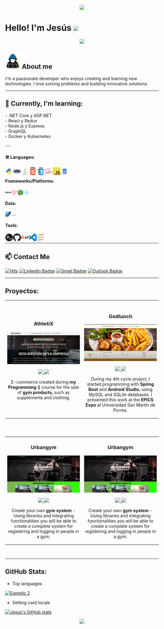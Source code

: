 <p align="center">
  <img src="https://user-images.githubusercontent.com/73097560/115834477-dbab4500-a447-11eb-908a-139a6edaec5c.gif">
</p>

<h1 >Hello! I'm Jesús </b><img src="https://media.giphy.com/media/hvRJCLFzcasrR4ia7z/giphy.gif" width="35"></h1>
<!--  -->

<p align="center">
  <a href="https://github.com/DenverCoder1/readme-typing-svg"><img src="https://readme-typing-svg.herokuapp.com?font=Time+New+Roman&color=cyan&size=25&center=true&vCenter=true&width=600&height=100&lines=Soy+Ingeniero+de+Computación+y+Sistemas+..&hearts;++;Programador+en+varios+lenguajes;Me+gusta+la+Inteligencia+Artificial;La+vision+por+computadora;Y+crear+proyectos+open+source."></a>
</p>

## <picture><img src = "https://github.com/jesus73514145/jesus73514145/blob/master/gif/mdImages/about_me.gif" width = 50px></picture> **About me**

<p >
  I'm a passionate developer who enjoys creating and learning new technologies. I love solving problems and building innovative solutions.
</p>

---

<h2 >🌱 Currently, I'm learning:</h2>

<p >
  - .NET Core y ASP.NET <br>
  - React y Redux <br>
  - Node.js y Express <br>
  - GraphQL <br>
  - Docker y Kubernetes
</p>
<!--
<table align="center">
  <tr>
    <td align="center" style="padding=0;width=50%;">
      <img align="center" style="padding=0;" src="./images/logoban.gif" />
      <h4> Paradigm: Multiparadigm: Structured Programming, Imperative, Generic Programming </h4>
    </td>
  </tr>
</table>
-->
---

#### 🛠 Languages:
<img align="left" alt="Python" width="26px" src="https://raw.githubusercontent.com/github/explore/80688e429a7d4ef2fca1e82350fe8e3517d3494d/topics/python/python.png" />
<img align="left" alt="PHP" width="26px" src="https://raw.githubusercontent.com/github/explore/80688e429a7d4ef2fca1e82350fe8e3517d3494d/topics/php/php.png" />
<img align="left" alt="Java" width="26px" src="https://raw.githubusercontent.com/github/explore/80688e429a7d4ef2fca1e82350fe8e3517d3494d/topics/java/java.png" />
<img align="left" alt="HTML5" width="26px" src="https://raw.githubusercontent.com/github/explore/80688e429a7d4ef2fca1e82350fe8e3517d3494d/topics/html/html.png" />
<img align="left" alt="CSS3" width="26px" src="https://raw.githubusercontent.com/github/explore/80688e429a7d4ef2fca1e82350fe8e3517d3494d/topics/css/css.png" />
<img align="left" alt="Sass" width="26px" src="https://raw.githubusercontent.com/github/explore/80688e429a7d4ef2fca1e82350fe8e3517d3494d/topics/sass/sass.png" />
<img align="left" alt="JavaScript" width="26px" src="https://raw.githubusercontent.com/github/explore/80688e429a7d4ef2fca1e82350fe8e3517d3494d/topics/javascript/javascript.png" />
<img align="left" alt="SQL" width="26px" src="https://raw.githubusercontent.com/github/explore/80688e429a7d4ef2fca1e82350fe8e3517d3494d/topics/sql/sql.png" />
<br/>  


#### Frameworks/Platforms:
<img align="left" height="20" src="https://raw.githubusercontent.com/github/explore/80688e429a7d4ef2fca1e82350fe8e3517d3494d/topics/django/django.png">
<img align="left" height="20" src="https://raw.githubusercontent.com/github/explore/80688e429a7d4ef2fca1e82350fe8e3517d3494d/topics/laravel/laravel.png">
<img align="left" height="20" src="https://raw.githubusercontent.com/github/explore/80688e429a7d4ef2fca1e82350fe8e3517d3494d/topics/nodejs/nodejs.png">
<img align="left" height="20" src="https://raw.githubusercontent.com/github/explore/80688e429a7d4ef2fca1e82350fe8e3517d3494d/topics/react/react.png">  
<br/> 

#### Data: 
<img align="left" height="20" src="https://raw.githubusercontent.com/github/explore/2d218e3aa252dc90eef269b34eeec1fbd15dc07e/topics/sqlite/sqlite.png">
<img align="left" height="20" src="https://raw.githubusercontent.com/github/explore/80688e429a7d4ef2fca1e82350fe8e3517d3494d/topics/mysql/mysql.png">  
<br />

#### Tools:
<img align="left" alt="Terminal" width="26px" src="https://raw.githubusercontent.com/github/explore/80688e429a7d4ef2fca1e82350fe8e3517d3494d/topics/terminal/terminal.png" />
<img align="left" alt="GitHub" width="26px" src="https://raw.githubusercontent.com/github/explore/78df643247d429f6cc873026c0622819ad797942/topics/github/github.png" />
<img align="left" alt="Git" width="26px" src="https://raw.githubusercontent.com/github/explore/80688e429a7d4ef2fca1e82350fe8e3517d3494d/topics/git/git.png">
<img align="left" alt="Visual Studio Code" width="26px" src="https://raw.githubusercontent.com/github/explore/78df643247d429f6cc873026c0622819ad797942/topics/visual-studio-code/visual-studio-code.png" />
<img align="left" alt="Jupyter" width="26px" src="https://raw.githubusercontent.com/github/explore/80688e429a7d4ef2fca1e82350fe8e3517d3494d/topics/jupyter-notebook/jupyter-notebook.png">
<br/ >

---

<h2 >📫 Contact Me</h2>

[![Hits](https://hits.seeyoufarm.com/api/count/incr/badge.svg?url=https%3A%2F%2Fgithub.com%2Fjesus73514145)](https://github.com/jesus73514145)
[![Linkedin Badge](https://img.shields.io/badge/-LinkedIn-blue?style=flat-square&logo=Linkedin&logoColor=white&link=https://www.linkedin.com/in/jesus73514145/)](https://www.linkedin.com/in/jesus73514145/)
[![Gmail Badge](https://img.shields.io/badge/-Gmail-d14836?style=flat-square&logo=Gmail&logoColor=white&link=mailto:yisusoria@gmail.com)](mailto:yisusoria@gmail.com)
[![Outlook Badge](https://img.shields.io/badge/-Outlook-0078D4?style=flat-square&logo=Microsoft-Outlook&logoColor=white&link=mailto:jesus_soria@usmp.pe)](mailto:jesus_soria@usmp.pe)

---
## Proyectos:
<table>
<tr>
<td width="50%">
<h3 align="center">AthletiX</h3>
<div align="center">
<a href="https://github.com/yasseram1/proyecto-ecommerce-deportivo-net" target="_blank"><img src="https://github.com/jesus73514145/jesus73514145/blob/master/gif/Images/img_athletix.jpeg"></a>
<p>
<a href="https://github.com/yasseram1/proyecto-ecommerce-deportivo-net" target="_blank">
<img src="https://img.shields.io/badge/C%C3%93DIGO-80ffaa?style=for-the-badge&logo=github&logoColor=black">
</a>
<a href="https://www.youtube.com/watch?v=G9IsKzii8ck" target="_blank">
<img src="https://img.shields.io/badge/-Youtube-green?style=for-the-badge&color=3fFD7f">
</a>
</p>

<p>E-commerce created during <strong>my Programming 1 </strong> course for the sale of <strong>gym products,</strong> such as supplements and clothing.</p>
</div>
                                                                                      
</td>

<td width="50%">
               <br>

<h3 align="center">Godlunch</h3>
<div align="center">                                       
<a href="https://www.youtube.com/watch?v=JU1s9c_09LU" target="_blank"><img src="https://github.com/jesus73514145/jesus73514145/blob/master/gif/Images/img_godlunch.jpeg"></a>
<br>
<p>
<a href="https://www.youtube.com/watch?v=JU1s9c_09LU" target="_blank">
<img src="https://img.shields.io/badge/C%C3%93DIGO-FF0000?style=for-the-badge&logo=github&logoColor=black">
</a>
<a href="https://www.youtube.com/watch?v=JU1s9c_09LU" target="_blank">
<img src="https://img.shields.io/badge/-Youtube-green?style=for-the-badge&color=FF0000">
</a>
</p>

</p>During my 4th cycle project, I started programming with <strong>Spring Boot</strong> and <strong>Android Studio</strong>, using MySQL and SQLite databases. I presented this work at the <strong>EPICS Expo</strong> at Universidad San Martín de Porres.</p>
</div>                                                             
</table>                                                                                 
</div>
<br>
<table>

<table>
<tr>
<td width="50%">
<h3 align="center">Urbangym</h3>

<div align="center">
<a href="https://github.com/yasseram1/urban-gym" target="_blank"><img src="https://github.com/jesus73514145/jesus73514145/blob/master/gif/Images/img_urbangym.jpeg"></a>
<p>
<a href="https://github.com/yasseram1/urban-gym" target="_blank">
<img src="https://img.shields.io/badge/C%C3%93DIGO-800080?style=for-the-badge&logo=github&logoColor=black">
</a>
<a href="#" target="_blank">
<img src="https://img.shields.io/badge/-Youtube-purple?style=for-the-badge&color=800080">
</a>
</p>

<p>Create your own <strong>gym system</strong> - Using libraries and integrating functionalities you will be able to create a complete system for registering and logging in people in a gym.</p>
</div>
                                                                                      
</td>       
<td width="50%">
<h3 align="center">Urbangym</h3>
<div align="center">
<a href="https://github.com/yasseram1/urban-gym" target="_blank"><img src="https://github.com/jesus73514145/jesus73514145/blob/master/gif/Images/img_urbangym.jpeg" width="400" alt="Curso Kotlin Multiplatform"></a>
<p>
<a href="https://github.com/yasseram1/urban-gym" target="_blank">
<img src="https://img.shields.io/badge/C%C3%93DIGO-80ffaa?style=for-the-badge&logo=github&logoColor=black">
</a>
<a href="#" target="_blank">
<img src="https://img.shields.io/badge/-Youtube-green?style=for-the-badge&color=3fFD7f">
</a>
</p>

<p>Create your own <strong>gym system</strong> - Using libraries and integrating functionalities you will be able to create a complete system for registering and logging in people in a gym.</p>
</div>
                                                                                      
</td>  
</table>                                                                                 
</div>
<br>
  
<!--
<h2>🔧 Featured Projects </h2>

<h3>AthletiX</h3>
<p>
  E-commerce created during my <strong>Programming 1</strong> course for the sale of gym products, such as supplements and clothing.
  <br>
  🌐 <a href="https://athletix.onrender.com/AthetiX/Contacto">View Project</a> 
  <br>
  🎥 <a href="https://www.youtube.com/watch?v=G9IsKzii8ck">View Video</a> 
</p>

---

<h2>🎤 Presentations and Talks </h2>

<p>
  During my 4th cycle project, I started programming with <strong>Spring Boot</strong> and <strong>Android Studio</strong>, using MySQL and SQLite databases. I presented this work at the <strong>EPICS Expo</strong> at Universidad San Martín de Porres.
  <br>
  🎥 <a href="https://www.youtube.com/watch?v=JU1s9c_09LU">Watch presentation video</a>
</p>
-->
---

## **GitHub Stats:**  

*   Top languages

<!-- ![Top Langs](https://github-readme-stats.vercel.app/api/top-langs/?username=jesus73514145&langs_count=10)
![Top Langs](https://github-readme-stats.vercel.app/api/top-langs/?username=jesus73514145\&layout=compact&langs_count=10) 
Verde Oscuro a Azul Claro: -->
[![Ejemplo 2](https://github-readme-stats.vercel.app/api/top-langs/?username=jesus73514145&layout=compact&langs_count=10&bg_color=30,192F6A,49a7c5&title_color=fff&text_color=fff)](https://github.com/jesus73514145)

<!-- [![Top Langs](https://github-readme-stats.vercel.app/api/top-langs/?username=jesus73514145&layout=compact&langs_count=10&bg_color=30,e96443,904e95&title_color=fff&text_color=fff)](https://github.com/jesus73514145)



Azul Profundo a Púrpura:
[![Ejemplo 1](https://github-readme-stats.vercel.app/api/top-langs/?username=jesus73514145&layout=compact&langs_count=10&bg_color=30,001F3F,8A4B88&title_color=fff&text_color=fff)](https://github.com/jesus73514145)

Naranja a Amarillo:
[![Ejemplo 3](https://github-readme-stats.vercel.app/api/top-langs/?username=jesus73514145&layout=compact&langs_count=10&bg_color=30,FF8008,FFC837&title_color=fff&text_color=fff)](https://github.com/jesus73514145)

Rosa a Morado Oscuro:
[![Ejemplo 4](https://github-readme-stats.vercel.app/api/top-langs/?username=jesus73514145&layout=compact&langs_count=10&bg_color=30,FF0099,330033&title_color=fff&text_color=fff)](https://github.com/jesus73514145)

Azul a Gris Claro:
[![Ejemplo 5](https://github-readme-stats.vercel.app/api/top-langs/?username=jesus73514145&layout=compact&langs_count=10&bg_color=30,4F86F7,E8E8E8&title_color=fff&text_color=fff)](https://github.com/jesus73514145)

Amarillo a Rojo:

[![Ejemplo 6](https://github-readme-stats.vercel.app/api/top-langs/?username=jesus73514145&layout=compact&langs_count=10&bg_color=30,FFD700,FF0000&title_color=fff&text_color=fff)](https://github.com/jesus73514145) -->

*   Setting card locale

<!-- ![Jesús's GitHub stats](https://github-readme-stats.vercel.app/api/?username=jesus73514145&custom_title=Estadisticas%20de%20Jesús%20Soria&custom_width=500&locale=es)

![Anurag's GitHub stats](https://github-readme-stats.vercel.app/api?username=jesus73514145\&show_icons=true\&theme=radical)

![Jesús's GitHub stats](https://github-readme-stats.vercel.app/api?username=jesus73514145&custom_title=Estadisticas%20de%20Jesús%20Soria\&bg_color=30,e96443,904e95\&title_color=fff\&text_color=fff)  
[![Jesús's GitHub stats](https://github-readme-stats.vercel.app/api?username=jesus73514145&custom_title=Estadisticas%20de%20Jesús%20Soria&bg_color=30,e96443,904e95&title_color=fff&text_color=fff)](https://github.com/jesus73514145)


[![Jesús's GitHub stats](https://github-readme-stats.vercel.app/api?username=jesus73514145&custom_title=Estadisticas%20de%20Jesús%20Soria&bg_color=30,e96443,904e95&title_color=fff&text_color=fff\&show_icons=true\&show=reviews,discussions_started,discussions_answered,prs_merged,prs_merged_percentage)](https://github.com/jesus73514145)
[![Jesús's GitHub stats](https://github-readme-stats.vercel.app/api?username=jesus73514145&custom_title=Estadisticas%20de%20Jesús%20Soria&bg_color=30,e96443,904e95&title_color=fff&text_color=fff&rank_icon=github&show_icons=true&icon_color=fff&show=reviews,discussions_started,discussions_answered,prs_merged,prs_merged_percentage)](https://github.com/jesus73514145)
 -->
[![Jesús's GitHub stats](https://github-readme-stats.vercel.app/api?username=jesus73514145&custom_title=Statistics%20of%20Jesús%20Soria&bg_color=30,192F6A,49a7c5&title_color=fff&text_color=fff&rank_icon=github&show_icons=true&icon_color=fff&show=reviews,discussions_started,discussions_answered,prs_merged,prs_merged_percentage)](https://github.com/jesus73514145)
        
<p align="center">
  <img src="https://user-images.githubusercontent.com/73097560/115834477-dbab4500-a447-11eb-908a-139a6edaec5c.gif">
</p>

